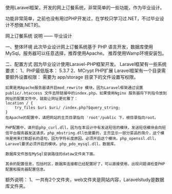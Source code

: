 使用Laravel框架，开发的网上订餐系统，非常简单的一些功能，作为毕业设计。

功能非常简单，之前也没有用过PHP开发过，在学校只学习过.NET，不过毕业设计不想做.NET的。

网上订餐系统 说明 —— 毕业设计

一、整体环境
	此次毕业设计网上订餐系统基于 PHP 语言开发，数据库使用MySql。服务器可以任意选择，推荐使用Apache。
	推荐使用Wamp环境安装包。

二、配置方式
	因为毕业设计使用Laravel-PHP框架开发。
	Laravel框架有一些系统要求：
	1、PHP最低版本： 5.3.7
	2、MCrypt PHP扩展
	Laravel框架有一个目录需要额外设置权限： 需要为 app/storage 目录下的文件设置写权限。

	如果是用Apache服务器请开启mod_rewrite 模块，因为Laravel框架通过设置 public/.htaccess 文件去除链接中的index.php。如果使用Nginx 服务器将下列指令放到网址的配置文件中，就能让网址更优雅了：
	location / {
    	try_files $uri $uri/ /index.php?$query_string;
	}
	在Apache的配置中，请把网站的主页目录指向 'root'/public 下，根目录指向root。

	PHP配置中，请开启php_curl.dll，因为在本设计中有发送短信的模块，发送短信模块会向短信平台服务器发送请求。php_mbstring.dll也是要的，主页显示一部分菜品的简介，这个模块是用来打断超长的语句，因为字符长度原因，必须开启这个模块。php_openssl.dll，Laravel要求必须开启的模块。php_pdo_mysql.dll，数据库。

	数据库文件放在MySql安装路径的dataw文件夹下面。

	其余的配置信息，包括时区，数据库连接都已经配置好了，可以直接使用，出现问题请检查PHP配置和服务器配置信息。

额外说明：
	1、一共有2个文件夹，web文件夹是网站内容，Laravelstudy是数据库文件夹。
